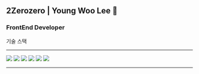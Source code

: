 
## 2Zerozero | Young Woo Lee 👋
### FrontEnd Developer

기술 스택

---

<img src="https://img.shields.io/badge/html5-E34F26?style=flat&logo=html5&logoColor=white"/>
<img src="https://img.shields.io/badge/css-1572B6?style=flat&logo=css3&logoColor=white"/>
<img src="https://img.shields.io/badge/javascript-F7DF1E?style=flat&logo=javascript&logoColor=black"/>
<img src="https://img.shields.io/badge/typescript-3178C6?style=flat&logo=typescript&logoColor=white"/>
<img src="https://img.shields.io/badge/react.js-61DAFB?style=flat&logo=react&logoColor=black"/>
<img src="https://img.shields.io/badge/next.js-000000?style=flat&logo=next.js&logoColor=white"/>

---
